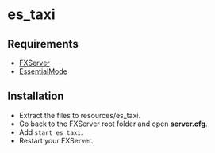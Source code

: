 # es_taxi

## Requirements
- [FXServer](https://wiki.fivem.net/wiki/Running_FXServer)
- [EssentialMode](https://forum.fivem.net/t/release-essentialmode-base)

## Installation

- Extract the files to resources/es_taxi.
- Go back to the FXServer root folder and open **server.cfg**.
- Add `start es_taxi`.
- Restart your FXServer.